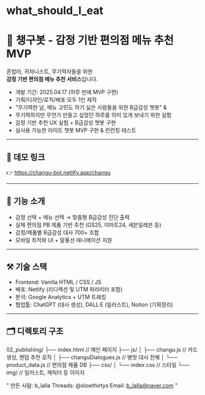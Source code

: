 # what_should_I_eat
# 🤖 챙구봇 - 감정 기반 편의점 메뉴 추천 MVP

혼밥러, 귀차니스트, 무기력자들을 위한  
**감정 기반 편의점 메뉴 추천 서비스**입니다.

- 개발 기간: 2025.04.17 (하루 만에 MVP 구현)
- 기획/디자인/로직/배포 모두 1인 제작
- "무기력한 날, 메뉴 고민도 하기 싫은 사람들을 위한 B급감성 챗봇"
&
- 무기력하지만 무언가 만들고 싶었던 하루를 의미 있게 보내기 위한 실험
- 감정 기반 추천 UX 실험 + B급감성 챗봇 구현
- 실사용 가능한 라이트 챗봇 MVP 구현 & 린런칭 테스트


---

## 📍 데모 링크

👉 https://changu-bot.netlify.app/changu

---

## 🧠 기능 소개

- 감정 선택 + 메뉴 선택 → 맞춤형 B급감성 진단 출력
- 실제 편의점 PB 제품 기반 추천 (GS25, 이마트24, 세븐일레븐 등)
- 감정/제품별 B급감성 대사 700+ 조합
- 모바일 최적화 UI + 말풍선 애니메이션 지원

---

## ⚒️ 기술 스택

- Frontend: Vanilla HTML / CSS / JS
- 배포: Netlify (리디렉션 및 UTM 파라미터 포함)
- 분석: Google Analytics + UTM 트래킹
- 협업툴: ChatGPT (대사 생성), DALL·E (일러스트), Notion (기획정리)

---

## 🗂 디렉토리 구조
02_publishing/ 
├── index.html // 메인 페이지 
├── js/ 
│   ├── changu.js // 카드 생성, 랜덤 추천 로직 
│   ├── changuDialogues.js // 병맛 대사 전체 
│   └── product_data.js // 편의점 제품 DB 
├── css/ 
│   └── index.css // 스타일 
└── img/ // 일러스트, 캐릭터 등 이미지


"
만든 사람: b_lalla
Threads: @slowthirtys
Email: b_lalla@naver.com
"
